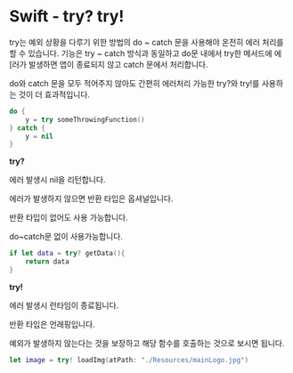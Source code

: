 # Swift - try? try!

try는 예외 상황을 다루기 위한 방법의 do ~ catch 문을 사용해야 온전히 에러 처리를 할 수 있습니다. 기능은 try ~ catch 방식과 동일하고 do문 내에서 try한 메서드에 에[러가 발생하면 앱이 종료되지 않고 catch 문에서 처리합니다.

do와 catch 문을 모두 적어주지 않아도 간편히 에러처리 가능한 try?와 try!를 사용하는 것이 더 효과적입니다.

```swift
do {
    y = try someThrowingFunction()
} catch {
    y = nil
}
```

**try?**

에러 발생시 nil을 리턴합니다.

에러가 발생하지 않으면 반환 타입은 옵셔널입니다.

반환 타입이 없어도 사용 가능합니다.

do~catch문 없이 사용가능합니다.

```swift
if let data = try? getData(){
    return data
}
```

**try!**

에러 발생시 런타임이 종료됩니다.

반환 타입은 언래핑입니다.

예외가 발생하지 않는다는 것을 보장하고 해당 함수를 호출하는 것으로 보시면 됩니다.

```swift
let image = try! loadImg(atPath: "./Resources/mainLogo.jpg")
```
